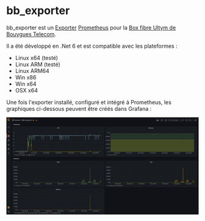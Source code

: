 # bb_exporter

bb_exporter est un [Exporter](https://prometheus.io/docs/instrumenting/exporters/) [Prometheus](https://prometheus.io) pour la [Box fibre Ultym de Bouygues Telecom](https://www.bouyguestelecom.fr/offres-internet/bbox-ultym).

Il a été développé en .Net 6 et est compatible avec les plateformes :
- Linux x64 (testé)
- Linux ARM (testé)
- Linux ARM64
- Win x86
- Win x64
- OSX x64

Une fois l'exporter installé, configuré et intégré à Prometheus, les graphiques ci-dessous peuvent être créés dans Grafana :

![Dashboard Grafana](https://github.com/sliiri/bb_exporter/blob/main/assets/screenshot_BBox%20Exporter_Grafana.png "Dashboard Grafana")
